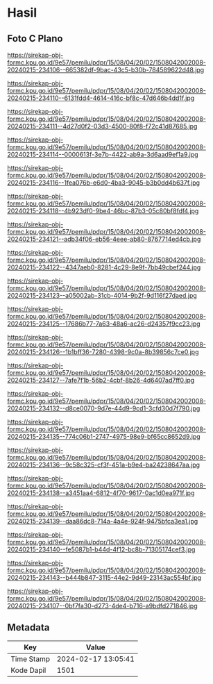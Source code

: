 # Hasil

## Foto C Plano

https://sirekap-obj-formc.kpu.go.id/9e57/pemilu/pdpr/15/08/04/20/02/1508042002008-20240215-234106--665382df-9bac-43c5-b30b-784589622d48.jpg

https://sirekap-obj-formc.kpu.go.id/9e57/pemilu/pdpr/15/08/04/20/02/1508042002008-20240215-234110--6131fdd4-4614-416c-bf8c-47d646b4dd1f.jpg

https://sirekap-obj-formc.kpu.go.id/9e57/pemilu/pdpr/15/08/04/20/02/1508042002008-20240215-234111--4d27d0f2-03d3-4500-80f8-f72c41d87685.jpg

https://sirekap-obj-formc.kpu.go.id/9e57/pemilu/pdpr/15/08/04/20/02/1508042002008-20240215-234114--0000613f-3e7b-4422-ab9a-3d6aad9ef1a9.jpg

https://sirekap-obj-formc.kpu.go.id/9e57/pemilu/pdpr/15/08/04/20/02/1508042002008-20240215-234116--1fea076b-e6d0-4ba3-9045-b3b0dd4b637f.jpg

https://sirekap-obj-formc.kpu.go.id/9e57/pemilu/pdpr/15/08/04/20/02/1508042002008-20240215-234118--4b923df0-9be4-46bc-87b3-05c80bf8fdf4.jpg

https://sirekap-obj-formc.kpu.go.id/9e57/pemilu/pdpr/15/08/04/20/02/1508042002008-20240215-234121--adb34f06-eb56-4eee-ab80-8767714ed4cb.jpg

https://sirekap-obj-formc.kpu.go.id/9e57/pemilu/pdpr/15/08/04/20/02/1508042002008-20240215-234122--4347aeb0-8281-4c29-8e9f-7bb49cbef244.jpg

https://sirekap-obj-formc.kpu.go.id/9e57/pemilu/pdpr/15/08/04/20/02/1508042002008-20240215-234123--a05002ab-31cb-4014-9b2f-9d116f27daed.jpg

https://sirekap-obj-formc.kpu.go.id/9e57/pemilu/pdpr/15/08/04/20/02/1508042002008-20240215-234125--17686b77-7a63-48a6-ac26-d24357f9cc23.jpg

https://sirekap-obj-formc.kpu.go.id/9e57/pemilu/pdpr/15/08/04/20/02/1508042002008-20240215-234126--1b1bff36-7280-4398-9c0a-8b39856c7ce0.jpg

https://sirekap-obj-formc.kpu.go.id/9e57/pemilu/pdpr/15/08/04/20/02/1508042002008-20240215-234127--7afe7f1b-56b2-4cbf-8b26-4d6407ad7ff0.jpg

https://sirekap-obj-formc.kpu.go.id/9e57/pemilu/pdpr/15/08/04/20/02/1508042002008-20240215-234132--d8ce0070-9d7e-44d9-9cd1-3cfd30d7f790.jpg

https://sirekap-obj-formc.kpu.go.id/9e57/pemilu/pdpr/15/08/04/20/02/1508042002008-20240215-234135--774c06b1-2747-4975-98e9-bf65cc8652d9.jpg

https://sirekap-obj-formc.kpu.go.id/9e57/pemilu/pdpr/15/08/04/20/02/1508042002008-20240215-234136--9c58c325-cf3f-451a-b9e4-ba24238647aa.jpg

https://sirekap-obj-formc.kpu.go.id/9e57/pemilu/pdpr/15/08/04/20/02/1508042002008-20240215-234138--a3451aa4-6812-4f70-9617-0ac1d0ea971f.jpg

https://sirekap-obj-formc.kpu.go.id/9e57/pemilu/pdpr/15/08/04/20/02/1508042002008-20240215-234139--daa86dc8-714a-4a4e-924f-9475bfca3ea1.jpg

https://sirekap-obj-formc.kpu.go.id/9e57/pemilu/pdpr/15/08/04/20/02/1508042002008-20240215-234140--fe5087b1-b44d-4f12-bc8b-71305174cef3.jpg

https://sirekap-obj-formc.kpu.go.id/9e57/pemilu/pdpr/15/08/04/20/02/1508042002008-20240215-234143--b444b847-3115-44e2-9d49-23143ac554bf.jpg

https://sirekap-obj-formc.kpu.go.id/9e57/pemilu/pdpr/15/08/04/20/02/1508042002008-20240215-234107--0bf7fa30-d273-4de4-b716-a9bdfd271846.jpg


## Metadata

| Key        | Value               |
| ---------- | ------------------- |
| Time Stamp | 2024-02-17 13:05:41 |
| Kode Dapil | 1501                |



